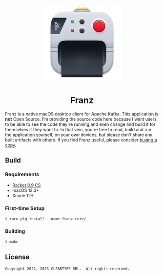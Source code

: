 <p align="center">
  <a href="https://franz.defn.io">
    <img alt="Franz Logo" src=".github/media/logo.png" width="256">
  </a>
  <h1 align="center">
    Franz
  </h1>
</p>

Franz is a native macOS desktop client for Apache Kafka. This
application is **not** Open Source. I'm providing the source code here
because I want users to be able to see the code they're running and
even change and build it for themselves if they want to. In that vein,
you're free to read, build and run the application yourself, on your own
devices, but please don't share any built artifacts with others. If you
find Franz useful, please consider [buying a copy].

[buying a copy]: https://franz.defn.io

## Build

### Requirements

* [Racket 8.9 CS](https://racket-lang.org/)
* macOS 12.3+
* Xcode 12+

### First-time Setup

    $ raco pkg install --name franz core/

### Building

    $ make

## License

    Copyright 2022, 2023 CLEARTYPE SRL.  All rights reserved.
